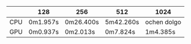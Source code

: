 ||128|256|512|1024|
|-|-|-|-|-|
|CPU|0m1.957s|0m26.400s|5m42.260s|ochen dolgo|
|GPU|0m0.937s|0m2.013s|0m7.824s|1m4.385s|
